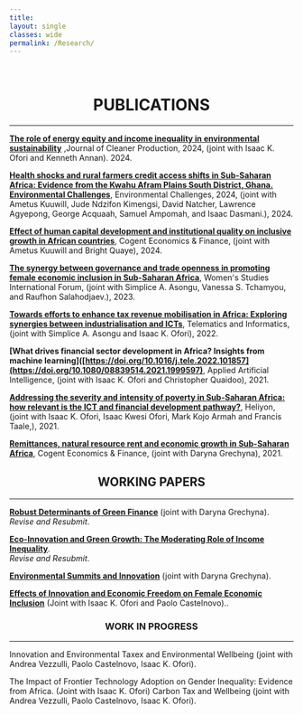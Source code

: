 ```yaml
---
title: 
layout: single
classes: wide
permalink: /Research/
---
```

<br/> 

<!-- Google Tag Manager (noscript) -->
<noscript><iframe src="https://www.googletagmanager.com/ns.html?id=GTM-PNS829G"
height="0" width="0" style="display:none;visibility:hidden"></iframe></noscript>
<!-- End Google Tag Manager (noscript) -->

# <center> **PUBLICATIONS** </center>
- - -

**[The role of energy equity and income inequality in environmental sustainability](https://www.sciencedirect.com/science/article/pii/S0959652624026325)** ,Journal of Cleaner Production, 2024, (joint with Isaac K. Ofori and Kenneth Annan). 2024. <br/>

**[Health shocks and rural farmers credit access shifts in Sub-Saharan Africa: Evidence from the Kwahu Afram Plains South District, Ghana. Environmental Challenges](https://www.sciencedirect.com/science/article/pii/S2667010024000908)**, Environmental Challenges, 2024, (joint with Ametus Kuuwill, Jude Ndzifon Kimengsi, David Natcher, Lawrence Agyepong, George Acquaah, Samuel Ampomah, and Isaac Dasmani.), 2024. <br/>


**[Effect of human capital development and institutional quality on inclusive growth in African countries](https://www.tandfonline.com/doi/pdf/10.1080/23322039.2024.2357155)**, Cogent Economics & Finance, (joint with Ametus Kuuwill and Bright Quaye), 2024. <br/>

**[The synergy between governance and trade openness in promoting female economic inclusion in Sub-Saharan Africa](https://doi.org/10.1016/j.wsif.2022.102672)**, Women's Studies International Forum, (joint with Simplice A. Asongu, Vanessa S. Tchamyou, and Raufhon Salahodjaev.), 2023. <br/>

**[Towards efforts to enhance tax revenue mobilisation in Africa: Exploring synergies between industrialisation and ICTs](https://doi.org/10.1016/j.tele.2022.101857)**, Telematics and Informatics, (joint with Simplice A. Asongu and Isaac K. Ofori), 2022. <br/>

**[What drives financial sector development in Africa? Insights from machine learning]([https://doi.org/10.1016/j.tele.2022.101857](https://doi.org/10.1080/08839514.2021.1999597)**, Applied Artificial Intelligence, (joint with Isaac K. Ofori and Christopher Quaidoo), 2021. <br/>

**[Addressing the severity and intensity of poverty in Sub-Saharan Africa: how relevant is the ICT and financial development pathway?](https://doi.org/10.1016/j.heliyon.2021.e08156)**,  Heliyon, (joint with Isaac K. Ofori, Isaac Kwesi Ofori, Mark Kojo Armah and Francis Taale,), 2021. <br/>

**[Remittances, natural resource rent and economic growth in Sub-Saharan Africa](https://doi.org/10.1080/23322039.2021.1979305)**, Cogent Economics & Finance, (joint with Daryna Grechyna), 2021. <br/>


## <center> **WORKING PAPERS** </center>
- - -
**[Robust Determinants of Green Finance](https://download.ssrn.com/2025/9/7/5454094.pdf?response-content-disposition=inline&X-Amz-Security-Token=IQoJb3JpZ2luX2VjEGwaCXVzLWVhc3QtMSJGMEQCICl%2BSz7TEWoABRrHgTeeZaIkjZIbIbTAFOK9oiD1ag2VAiBJkc%2BlDmZOdwH89YfiMqRxsjuB9c8YYFlx9l%2BKueTvzirHBQj1%2F%2F%2F%2F%2F%2F%2F%2F%2F%2F8BEAQaDDMwODQ3NTMwMTI1NyIMg5yZJtcCuEL8hl3aKpsFYkUh0DGf2IjhBxnEchZt8tKTRls7YWdlf1Hn3sMi7ec0E%2Bdy42GJYcGT6HPl89jRNgXjjRWLb2BkelRuL4JlQgOB0kUWAYnSUkWNd2DkKvJmTKUqO7Bz7D63RmATd57tP5lT1PGTVXOgxhIa796xnRs0rnYk%2FKTkj2LzPmkHjtN5snm1Ls6%2FtRzdX1dKamopMQyZxb6vUbIPHzeyc3my%2BQLCrwAOa6FUEAOm33eBpXbt0juxKaZTaFo22VqGuUrReKYOuzL%2Bp46ECw43gjvRuFHmtqkTH1GoLQxC4gEqdryd1EPPSUqXdUoq%2B%2B%2F%2B68DRRT%2FbE9UonYgFB0%2F%2Bhh4ZuCtX8UuOgLXj5PH3wfNoCGo2yit9baKrTNzZfT%2BLC3tQphO4D6OsbiGTr8XCm91i%2FqjshPu7GQ5wNTXFzcmsGt5E90GjDPI932pxCyIdSaLLfidqQ29f31RAtQmyjTjwvSFXyedCFDweCcTDhNmMxZ9TWrFqMqLJJFSG2DgWV60Zei4OiEhm6yuxVfGr105%2FhOJzOW2DTEw9ZakPfbTml%2B9lsN92rUhKiK2i1BNJ5%2FXKWXTzOvyx73NDbW70zBKF%2F6nj80whmuRCwWMmR9XkxQSa3x40nGEUCia8zxWWQyG2mu08b6iOD7Ap7auUGu6SYUTOZ6R%2FUbnv89JpeLG3jfps8IfrB8DwmSKRPuj0uCZsOZSiVXZUotZ5T6Io8AqVA41b42nKZIA0Ec1Bd%2FLlczhvURwxdcxzKXK4NFtqhi2Dg6m%2BzpmrRVp2hW%2B6CJjPksyXFsOUIfC3VFlZHx%2BuRsCfv9VxneCUng7NbXmNNWtlsHCdZoTmzYzgcPKmIdr342%2BPE5obcSigEWQ7A2vjgX8vgJnq7i37hk3VHDDo3vDGBjqyAeVIRsB%2FDeEodloU260kBwn%2BSvNQic4jgyyX8OyvCv0aDBr67b9yr06bshWv4QItewlOG%2BWaKG9F16pG0D52YV9KfTQth9PveaB1WyzLCd2N%2BbDvpc8cWSiv2aYRsLIj96b%2BBP2D79EAkA6uHGM691w9f%2BcpDu1n1mgPOKjoEbdJy8b1XhdbOOPuM6zeb0%2FHx3N7%2FR92W2yikKZNi7WyfTp6YxvvuScmXJLZ%2Fi8M82y8uF0%3D&X-Amz-Algorithm=AWS4-HMAC-SHA256&X-Amz-Date=20250930T202547Z&X-Amz-SignedHeaders=host&X-Amz-Expires=300&X-Amz-Credential=ASIAUPUUPRWE5JINCCXD%2F20250930%2Fus-east-1%2Fs3%2Faws4_request&X-Amz-Signature=47cba679865fa253de9700f368ae30177e0925914504d5f4dde8e065cbfee4a8&abstractId=5454094)** (joint with Daryna Grechyna). <br/>
*Revise and Resubmit*. <br/>

**[Eco-Innovation and Green Growth: The Moderating Role of Income Inequality](https://download.ssrn.com/2025/9/8/5457074.pdf?response-content-disposition=inline&X-Amz-Security-Token=IQoJb3JpZ2luX2VjEGwaCXVzLWVhc3QtMSJHMEUCIHO1rldHE58z0NGARuqViPijEvCdvQ7nahVdDpgblWEGAiEA5zgmYuua2Rx5audMwAJxTmXrchtLiLiJ%2FmSXGnlhHMYqxgUI9f%2F%2F%2F%2F%2F%2F%2F%2F%2F%2FARAEGgwzMDg0NzUzMDEyNTciDOcI1Gk%2BOwVRuMgVYiqaBTWiLqm6qXIk%2BOumQZ2Fz%2BrP1cvMh0mZ7UwCJjMiNL17YwCfhbaes%2FHnXbIZqZVqp2y%2B0LCoaKsXofolav69I0%2F%2BKowlUWqiI9XdRa6xvtOkN%2BnU8EpZE1%2BOMc6anVLh2c%2BbEItTf43sLSbEZsjJl2fimSujEe%2BBMh0fcO7FTBuXGQZ0E4AHtmMVEFY0K7I5nFPvaOeK3z9nlleQ1BBPheiAWmu%2FQJZw8h7LInQLXzoU70iDOtaJlNRankXD7MqU0dYaHWMh9o1MV7VJ8%2BqYEbwGhZ652tl3q2Su%2BZi1Uw77YzhI51uOUer28KrfS7XVYAVCp3%2FOdwKjjfnQ%2BcrydPbtGZcfpRjqSgj14vrfwjIUIcw4V4HOA3q4vAfXEuy3v%2F521IQbGckWa6n7GIyW4YOwjSGWzEs3Kl5XfaZQFU1IZFbsz3BuXjCYR3LsYDEbwRt%2FU6BQnkpHMCV1Z1RsxHQKqZcXncx09jaG0zAnHLdDfLRy9OKPwHR6ILmvwcuYXT2iIfDuqIleoFpvsWi0Pqr2cUbppeZ57xEIOg5w3a8GZF07K9Tj7qP18HhmLXd091nh%2FhqPAjEwyyMv9O4DrPLPHk1rreYQRPjxPd9k2UJAj0TbzPpvosvVb7bXnw5ddh9YL1Vnd0Wu0DaJhf10ZCsB%2Fv5jI0IZrZSHIs7YvHrmXUQMtyXAb4iR%2BcGPgCvO4Rle1VNJ4QjSJ5DEz7Oous34G6ICrXbcv%2B5u7NHBSfc%2BLAZRouyo2lAUuehL02ScWeQaqT9KeE2EzlK1BKhVEaXacFgzN%2FyVoPySHdwo0MlvQcrizIvog0QqVPslfaedR7LQX31Xk05WNr0i7InYjcl3c0l1VsZhyO%2BYyHx4y2U0vcE9HWoYDXTRcDDr3fDGBjqxAY4knolP9ZI%2B6E%2BC2j6UHvSS%2Bi0wPc5gP%2BG1klXLwA7zJ7FR0QZgFxGgiEh65SAbMJH6GggdSScPOV7v7vmc%2BrvsKmGIpEfWrcIlaBm%2FvMW42m3ybLrd0qm643T17D4lsR8UPU01FBfSaHwvdXfeRxc8WfQULs1hQkCIvNFVkCc9EfHJpbvfinjv5IbATIjm4sSid%2F4jyGGwle89CzeIow05qsJ7s4cjfp0b5xmZ4JgCgA%3D%3D&X-Amz-Algorithm=AWS4-HMAC-SHA256&X-Amz-Date=20250930T203415Z&X-Amz-SignedHeaders=host&X-Amz-Expires=300&X-Amz-Credential=ASIAUPUUPRWE3L6ZP6DY%2F20250930%2Fus-east-1%2Fs3%2Faws4_request&X-Amz-Signature=0b57c282ca67a9cc7ba9aaa8418c3d0484bdf41da7c7083179c12401233c4868&abstractId=5457074)**. <br/>
*Revise and Resubmit*. <br/>

**[Environmental Summits and Innovation](https://www.ifo.de/DocDL/cesifo1_wp12120.pdf)** (joint with Daryna Grechyna). <br/>


 **[Effects of Innovation and Economic Freedom on Female Economic Inclusion](https://www.econstor.eu/bitstream/10419/298786/1/Ofori-Female-Economic-Inclusion.pdf)** (Joint with Isaac K. Ofori and Paolo Castelnovo).. <br/>


### <center> **WORK IN PROGRESS** </center>
- - -

Innovation and Environmental Taxex and Environmental Wellbeing (joint with Andrea Vezzulli, Paolo Castelnovo, Isaac K. Ofori). 

 The Impact of Frontier Technology Adoption on Gender Inequality: Evidence from Africa. (Joint with Isaac K. Ofori)
 Carbon Tax and Wellbeing (joint with Andrea Vezzulli, Paolo Castelnovo, Isaac K. Ofori). 
